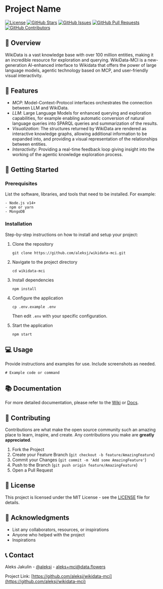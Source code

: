 # Project Name

[![License](https://img.shields.io/badge/License-MIT-blue.svg)](LICENSE)
[![GitHub Stars](https://img.shields.io/github/stars/aleksj/wikidata-mci.svg)](https://github.com/aleksj/wikidata-mci/stargazers)
[![GitHub Issues](https://img.shields.io/github/issues/aleksj/wikidata-mci.svg)](https://github.com/aleksj/wikidata-mci/issues)
[![GitHub Pull Requests](https://img.shields.io/github/issues-pr/aleksj/wikidata-mci.svg)](https://github.com/aleksj/wikidata-mci/pulls)
[![GitHub Contributors](https://img.shields.io/github/contributors/aleksj/wikidata-mci.svg)](https://github.com/aleksj/wikidata-mci/graphs/contributors)

## 📖 Overview

WikiData is a vast knowledge base with over 100 million entities, making it an incredible resource for  exploration and querying.
WikiData-MCI is a new-generation AI-enhanced interface to Wikidata that offers the power of large language models, agentic technology based on MCP, and user-friendly visual interactivity.

## 🌟 Features

- *MCP*: Model-Context-Protocol interfaces orchestrates the connection between LLM and WikiData.
- *LLM*: Large Language Models for enhanced querying and exploration capabilities, for example enabling automatic conversion of natural language queries into SPARQL queries and summarization of the results.
- *Visualization*: The structures returned by WikiData are rendered as interactive knowledge graphs, allowing additional information to be expanded into, and providing a visual representation of the relationships between entities.
- *Interactivity*: Providing a real-time feedback loop giving insight into the working of the agentic knowledge exploration process.

## 🚀 Getting Started

### Prerequisites

List the software, libraries, and tools that need to be installed. For example:

```
- Node.js v14+
- npm or yarn
- MongoDB
```

### Installation

Step-by-step instructions on how to install and setup your project:

1. Clone the repository
   ```
   git clone https://github.com/aleksj/wikidata-mci.git
   ```

2. Navigate to the project directory
   ```
   cd wikidata-mci
   ```

3. Install dependencies
   ```
   npm install
   ```

4. Configure the application
   ```
   cp .env.example .env
   ```
   Then edit `.env` with your specific configuration.

5. Start the application
   ```
   npm start
   ```

## 💻 Usage

Provide instructions and examples for use. Include screenshots as needed.

```
# Example code or command
```

## 📚 Documentation

For more detailed documentation, please refer to the [Wiki](URL_TO_YOUR_WIKI) or [Docs](URL_TO_YOUR_DOCS).

## 🤝 Contributing

Contributions are what make the open source community such an amazing place to learn, inspire, and create. Any contributions you make are **greatly appreciated**.

1. Fork the Project
2. Create your Feature Branch (`git checkout -b feature/AmazingFeature`)
3. Commit your Changes (`git commit -m 'Add some AmazingFeature'`)
4. Push to the Branch (`git push origin feature/AmazingFeature`)
5. Open a Pull Request

## 📄 License

This project is licensed under the MIT License - see the [LICENSE](LICENSE) file for details.

## 👏 Acknowledgments

* List any collaborators, resources, or inspirations
* Anyone who helped with the project
* Inspirations

## 📞 Contact

Aleks Jakulin - [@aleksj](https://x.com/aleksj) - aleks+mci@data.flowers

Project Link: [https://github.com/aleksj/wikidata-mci](https://github.com/aleksj/wikidata-mci)
